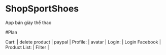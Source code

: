 # ShopSportShoes
App bán giày thể thao

#Plan

Cart: | delete product | paypal |
Profile: | avatar |
Login: | Login Facebook |
Product List: | Filter |
